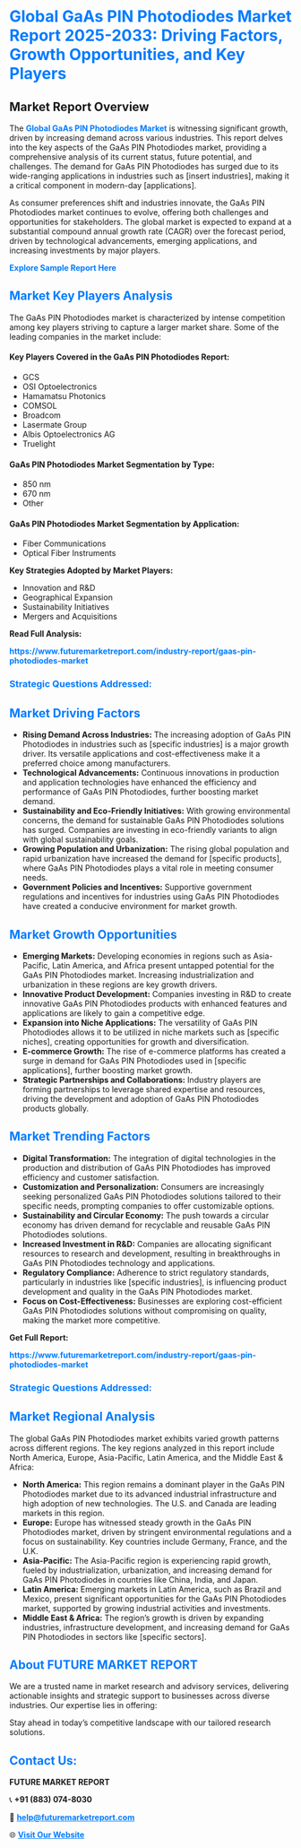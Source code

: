 <h1 style="color: #007BFF;">Global GaAs PIN Photodiodes Market Report 2025-2033: Driving Factors, Growth Opportunities, and Key Players</h1>

<section id="overview">
<h2>Market Report Overview</h2>
<p>The <a href="https://www.futuremarketreport.com/industry-report/gaas-pin-photodiodes-market" style="color: #007BFF; text-decoration: none;"><strong>Global GaAs PIN Photodiodes Market</strong></a> is witnessing significant growth, driven by increasing demand across various industries. This report delves into the key aspects of the GaAs PIN Photodiodes market, providing a comprehensive analysis of its current status, future potential, and challenges. The demand for GaAs PIN Photodiodes has surged due to its wide-ranging applications in industries such as [insert industries], making it a critical component in modern-day [applications].</p>
<p>As consumer preferences shift and industries innovate, the GaAs PIN Photodiodes market continues to evolve, offering both challenges and opportunities for stakeholders. The global market is expected to expand at a substantial compound annual growth rate (CAGR) over the forecast period, driven by technological advancements, emerging applications, and increasing investments by major players.</p>
</section>

<section id="overview">
<p><a href="https://www.futuremarketreport.com/request-sample/reportId=86784" style="color: #007BFF; text-decoration: none;"><strong>Explore Sample Report Here</strong></a></p>
</section>

<section id="key-players">
<h2 style="color: #007BFF;">Market Key Players Analysis</h2>
<p>The GaAs PIN Photodiodes market is characterized by intense competition among key players striving to capture a larger market share. Some of the leading companies in the market include:</p>
<h4>Key Players Covered in the GaAs PIN Photodiodes Report:</h4>
<ul><li>GCS</li><li>OSI Optoelectronics</li><li>Hamamatsu Photonics</li><li>COMSOL</li><li>Broadcom</li><li>Lasermate Group</li><li>Albis Optoelectronics AG</li><li>Truelight</li></ul>
<h4>GaAs PIN Photodiodes Market Segmentation by Type:</h4>
<ul><li>850 nm</li><li>670 nm</li><li>Other</li></ul>

<h4>GaAs PIN Photodiodes Market Segmentation by Application:</h4>
<ul><li>Fiber Communications</li><li>Optical Fiber Instruments</li></ul>
<p><strong>Key Strategies Adopted by Market Players:</strong></p>
<ul>
<li>Innovation and R&D</li>
<li>Geographical Expansion</li>
<li>Sustainability Initiatives</li>
<li>Mergers and Acquisitions</li>
</ul>
</section>

<section>
<p><strong>Read Full Analysis: </strong></p><a href="https://www.futuremarketreport.com/industry-report/gaas-pin-photodiodes-market" style="color: #007BFF; text-decoration: none;"><strong>https://www.futuremarketreport.com/industry-report/gaas-pin-photodiodes-market</strong></a>
<h3 style="color: #007BFF;">Strategic Questions Addressed:</h3>
</section>

<section id="driving-factors">
<h2 style="color: #007BFF;">Market Driving Factors</h2>
<ul>
<li><strong>Rising Demand Across Industries:</strong> The increasing adoption of GaAs PIN Photodiodes in industries such as [specific industries] is a major growth driver. Its versatile applications and cost-effectiveness make it a preferred choice among manufacturers.</li>
<li><strong>Technological Advancements:</strong> Continuous innovations in production and application technologies have enhanced the efficiency and performance of GaAs PIN Photodiodes, further boosting market demand.</li>
<li><strong>Sustainability and Eco-Friendly Initiatives:</strong> With growing environmental concerns, the demand for sustainable GaAs PIN Photodiodes solutions has surged. Companies are investing in eco-friendly variants to align with global sustainability goals.</li>
<li><strong>Growing Population and Urbanization:</strong> The rising global population and rapid urbanization have increased the demand for [specific products], where GaAs PIN Photodiodes plays a vital role in meeting consumer needs.</li>
<li><strong>Government Policies and Incentives:</strong> Supportive government regulations and incentives for industries using GaAs PIN Photodiodes have created a conducive environment for market growth.</li>
</ul>
</section>

<section id="growth-opportunities">
<h2 style="color: #007BFF;">Market Growth Opportunities</h2>
<ul>
<li><strong>Emerging Markets:</strong> Developing economies in regions such as Asia-Pacific, Latin America, and Africa present untapped potential for the GaAs PIN Photodiodes market. Increasing industrialization and urbanization in these regions are key growth drivers.</li>
<li><strong>Innovative Product Development:</strong> Companies investing in R&D to create innovative GaAs PIN Photodiodes products with enhanced features and applications are likely to gain a competitive edge.</li>
<li><strong>Expansion into Niche Applications:</strong> The versatility of GaAs PIN Photodiodes allows it to be utilized in niche markets such as [specific niches], creating opportunities for growth and diversification.</li>
<li><strong>E-commerce Growth:</strong> The rise of e-commerce platforms has created a surge in demand for GaAs PIN Photodiodes used in [specific applications], further boosting market growth.</li>
<li><strong>Strategic Partnerships and Collaborations:</strong> Industry players are forming partnerships to leverage shared expertise and resources, driving the development and adoption of GaAs PIN Photodiodes products globally.</li>
</ul>
</section>

<section id="trending-factors">
<h2 style="color: #007BFF;">Market Trending Factors</h2>
<ul>
<li><strong>Digital Transformation:</strong> The integration of digital technologies in the production and distribution of GaAs PIN Photodiodes has improved efficiency and customer satisfaction.</li>
<li><strong>Customization and Personalization:</strong> Consumers are increasingly seeking personalized GaAs PIN Photodiodes solutions tailored to their specific needs, prompting companies to offer customizable options.</li>
<li><strong>Sustainability and Circular Economy:</strong> The push towards a circular economy has driven demand for recyclable and reusable GaAs PIN Photodiodes solutions.</li>
<li><strong>Increased Investment in R&D:</strong> Companies are allocating significant resources to research and development, resulting in breakthroughs in GaAs PIN Photodiodes technology and applications.</li>
<li><strong>Regulatory Compliance:</strong> Adherence to strict regulatory standards, particularly in industries like [specific industries], is influencing product development and quality in the GaAs PIN Photodiodes market.</li>
<li><strong>Focus on Cost-Effectiveness:</strong> Businesses are exploring cost-efficient GaAs PIN Photodiodes solutions without compromising on quality, making the market more competitive.</li>
</ul>
</section>

<section>
<p><strong>Get Full Report: </strong></p><a href="https://www.futuremarketreport.com/industry-report/gaas-pin-photodiodes-market" style="color: #007BFF; text-decoration: none;"><strong>https://www.futuremarketreport.com/industry-report/gaas-pin-photodiodes-market</strong></a>
<h3 style="color: #007BFF;">Strategic Questions Addressed:</h3>
</section>


<section id="regional-analysis">
<h2 style="color: #007BFF;">Market Regional Analysis</h2>
<p>The global GaAs PIN Photodiodes market exhibits varied growth patterns across different regions. The key regions analyzed in this report include North America, Europe, Asia-Pacific, Latin America, and the Middle East & Africa:</p>
<ul>
<li><strong>North America:</strong> This region remains a dominant player in the GaAs PIN Photodiodes market due to its advanced industrial infrastructure and high adoption of new technologies. The U.S. and Canada are leading markets in this region.</li>
<li><strong>Europe:</strong> Europe has witnessed steady growth in the GaAs PIN Photodiodes market, driven by stringent environmental regulations and a focus on sustainability. Key countries include Germany, France, and the U.K.</li>
<li><strong>Asia-Pacific:</strong> The Asia-Pacific region is experiencing rapid growth, fueled by industrialization, urbanization, and increasing demand for GaAs PIN Photodiodes in countries like China, India, and Japan.</li>
<li><strong>Latin America:</strong> Emerging markets in Latin America, such as Brazil and Mexico, present significant opportunities for the GaAs PIN Photodiodes market, supported by growing industrial activities and investments.</li>
<li><strong>Middle East & Africa:</strong> The region’s growth is driven by expanding industries, infrastructure development, and increasing demand for GaAs PIN Photodiodes in sectors like [specific sectors].</li>
</ul>
</section>

<footer>
<h2 style="color: #007BFF;">About FUTURE MARKET REPORT</h2>
<p>We are a trusted name in market research and advisory services, delivering actionable insights and strategic support to businesses across diverse industries. Our expertise lies in offering:</p>

<p>Stay ahead in today’s competitive landscape with our tailored research solutions.</p>

<h2 style="color: #007BFF;">Contact Us:</h2>
<p><strong>FUTURE MARKET REPORT</strong></p>
<p>📞 <strong>+91 (883) 074-8030</strong></p>
<p>📧 <strong><a href="mailto:help@futuremarketreport.com" style="color: #007BFF;">help@futuremarketreport.com</a></strong></p>
<p>🌐 <strong><a href="https://www.futuremarketreport.com/" style="color: #007BFF;">Visit Our Website</a></strong></p>
</footer>